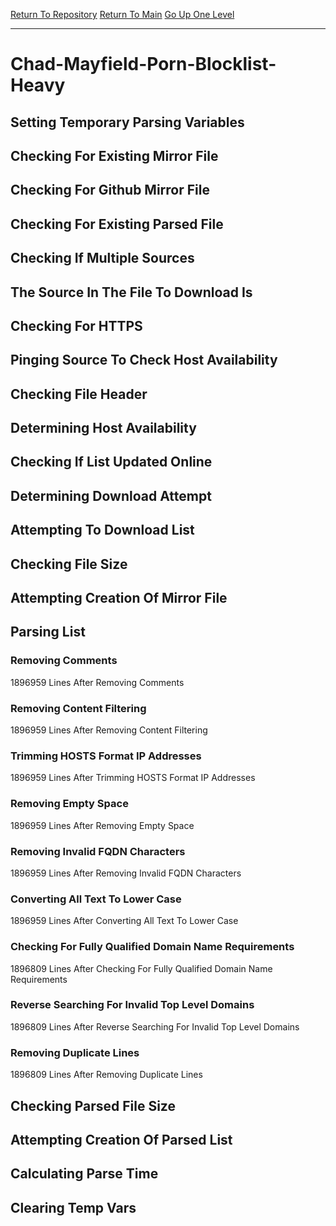 [Return To Repository](https://github.com/deathbybandaid/piholeparser/)
[Return To Main](https://github.com/deathbybandaid/piholeparser/blob/master/RecentRunLogs/Mainlog.md)
[Go Up One Level](https://github.com/deathbybandaid/piholeparser/blob/master/RecentRunLogs/TopLevelScripts/30-Processing-External-Blacklists.md)
____________________________________
# Chad-Mayfield-Porn-Blocklist-Heavy
## Setting Temporary Parsing Variables
## Checking For Existing Mirror File
## Checking For Github Mirror File
## Checking For Existing Parsed File
## Checking If Multiple Sources
## The Source In The File To Download Is
## Checking For HTTPS
## Pinging Source To Check Host Availability
## Checking File Header
## Determining Host Availability
## Checking If List Updated Online
## Determining Download Attempt
## Attempting To Download List
## Checking File Size
## Attempting Creation Of Mirror File
## Parsing List
### Removing Comments
1896959 Lines After Removing Comments
### Removing Content Filtering
1896959 Lines After Removing Content Filtering
### Trimming HOSTS Format IP Addresses
1896959 Lines After Trimming HOSTS Format IP Addresses
### Removing Empty Space
1896959 Lines After Removing Empty Space
### Removing Invalid FQDN Characters
1896959 Lines After Removing Invalid FQDN Characters
### Converting All Text To Lower Case
1896959 Lines After Converting All Text To Lower Case
### Checking For Fully Qualified Domain Name Requirements
1896809 Lines After Checking For Fully Qualified Domain Name Requirements
### Reverse Searching For Invalid Top Level Domains
1896809 Lines After Reverse Searching For Invalid Top Level Domains
### Removing Duplicate Lines
1896809 Lines After Removing Duplicate Lines
## Checking Parsed File Size
## Attempting Creation Of Parsed List
## Calculating Parse Time
## Clearing Temp Vars
